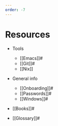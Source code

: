 ```yaml
---
order: -7
---
```


# Resources

- Tools
  - [[Emacs]]#
  - [[Git]]#
  - [[Nix]]

- General info
  - [[Onboarding]]#
  - [[Passwords]]#
  - [[Windows]]#

- [[Books]]#

- [[Glossary]]#
```

